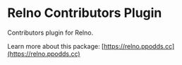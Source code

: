 # Relno Contributors Plugin

Contributors plugin for Relno.

Learn more about this package: [https://relno.ppodds.cc](https://relno.ppodds.cc)
